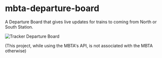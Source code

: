 # mbta-departure-board

A Departure Board that gives live updates for trains to coming from North or South Station.  

![Tracker Departure Board](https://snipboard.io/C6vBwX.jpg)

(This project, while using the MBTA's API, is not associated with the MBTA otherwise)  
